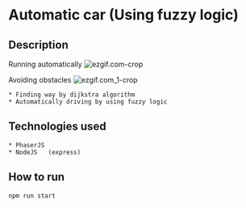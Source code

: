 # Automatic car (Using fuzzy logic)

## Description

Running automatically
![ezgif.com-crop](https://gitlab.com/ha_algorithm/automatic_car/uploads/1375a7509761b28d4e4815596ab44df7/ezgif.com-crop.gif)

Avoiding obstacles
![ezgif.com_1-crop](https://gitlab.com/ha_algorithm/automatic_car/uploads/e741dbf865deca3f6fccb61824551262/ezgif.com-crop__1_.gif)


    * Finding way by dijkstra algorithm
    * Automatically driving by using fuzzy logic


## Technologies used
    * PhaserJS
    * NodeJS   (express)

## How to run
    npm run start
